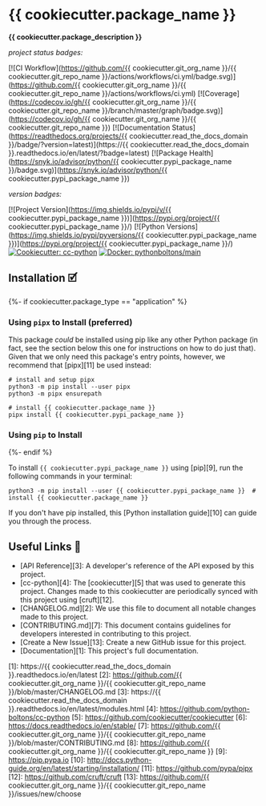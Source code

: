 # {{ cookiecutter.package_name }}

**{{ cookiecutter.package_description }}**

_project status badges:_

[![CI Workflow](https://github.com/{{ cookiecutter.git_org_name }}/{{ cookiecutter.git_repo_name }}/actions/workflows/ci.yml/badge.svg)](https://github.com/{{ cookiecutter.git_org_name }}/{{ cookiecutter.git_repo_name }}/actions/workflows/ci.yml)
[![Coverage](https://codecov.io/gh/{{ cookiecutter.git_org_name }}/{{ cookiecutter.git_repo_name }}/branch/master/graph/badge.svg)](https://codecov.io/gh/{{ cookiecutter.git_org_name }}/{{ cookiecutter.git_repo_name }})
[![Documentation Status](https://readthedocs.org/projects/{{ cookiecutter.read_the_docs_domain }}/badge/?version=latest)](https://{{ cookiecutter.read_the_docs_domain }}.readthedocs.io/en/latest/?badge=latest)
[![Package Health](https://snyk.io/advisor/python/{{ cookiecutter.pypi_package_name }}/badge.svg)](https://snyk.io/advisor/python/{{ cookiecutter.pypi_package_name }})

_version badges:_

[![Project Version](https://img.shields.io/pypi/v/{{ cookiecutter.pypi_package_name }})](https://pypi.org/project/{{ cookiecutter.pypi_package_name }}/)
[![Python Versions](https://img.shields.io/pypi/pyversions/{{ cookiecutter.pypi_package_name }})](https://pypi.org/project/{{ cookiecutter.pypi_package_name }}/)
[![Cookiecutter: cc-python](https://img.shields.io/static/v1?label=cc-python&message=2021.12.22&color=d4aa00&logo=cookiecutter&logoColor=d4aa00)](https://github.com/python-boltons/cc-python)
[![Docker: pythonboltons/main](https://img.shields.io/static/v1?label=pythonboltons%20%2F%20main&message=2021.12.22&color=8ec4ad&logo=docker&logoColor=8ec4ad)](https://github.com/python-boltons/docker-python)


## Installation 🗹
{%- if cookiecutter.package_type == "application" %}

### Using `pipx` to Install (preferred)

This package _could_ be installed using pip like any other Python package (in
fact, see the section below this one for instructions on how to do just that).
Given that we only need this package's entry points, however, we recommend that
[pipx][11] be used instead:

```shell
# install and setup pipx
python3 -m pip install --user pipx
python3 -m pipx ensurepath

# install {{ cookiecutter.package_name }}
pipx install {{ cookiecutter.pypi_package_name }}
```

### Using `pip` to Install
{%- endif %}

To install `{{ cookiecutter.pypi_package_name }}` using [pip][9], run the following
commands in your terminal:

``` shell
python3 -m pip install --user {{ cookiecutter.pypi_package_name }}  # install {{ cookiecutter.package_name }}
```

If you don't have pip installed, this [Python installation guide][10] can guide
you through the process.


## Useful Links 🔗

* [API Reference][3]: A developer's reference of the API exposed by this
  project.
* [cc-python][4]: The [cookiecutter][5] that was used to generate this project.
  Changes made to this cookiecutter are periodically synced with this project
  using [cruft][12].
* [CHANGELOG.md][2]: We use this file to document all notable changes made to
  this project.
* [CONTRIBUTING.md][7]: This document contains guidelines for developers
  interested in contributing to this project.
* [Create a New Issue][13]: Create a new GitHub issue for this project.
* [Documentation][1]: This project's full documentation.


[1]: https://{{ cookiecutter.read_the_docs_domain }}.readthedocs.io/en/latest
[2]: https://github.com/{{ cookiecutter.git_org_name }}/{{ cookiecutter.git_repo_name }}/blob/master/CHANGELOG.md
[3]: https://{{ cookiecutter.read_the_docs_domain }}.readthedocs.io/en/latest/modules.html
[4]: https://github.com/python-boltons/cc-python
[5]: https://github.com/cookiecutter/cookiecutter
[6]: https://docs.readthedocs.io/en/stable/
[7]: https://github.com/{{ cookiecutter.git_org_name }}/{{ cookiecutter.git_repo_name }}/blob/master/CONTRIBUTING.md
[8]: https://github.com/{{ cookiecutter.git_org_name }}/{{ cookiecutter.git_repo_name }}
[9]: https://pip.pypa.io
[10]: http://docs.python-guide.org/en/latest/starting/installation/
[11]: https://github.com/pypa/pipx
[12]: https://github.com/cruft/cruft
[13]: https://github.com/{{ cookiecutter.git_org_name }}/{{ cookiecutter.git_repo_name }}/issues/new/choose
